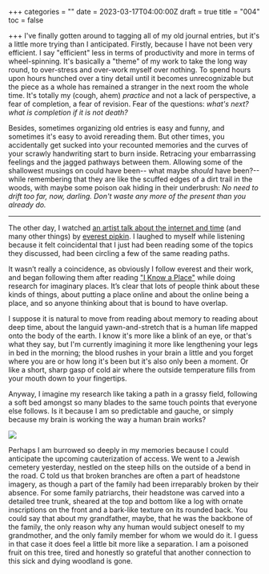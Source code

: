 +++
categories = ""
date = 2023-03-17T04:00:00Z
draft = true
title = "004"
toc = false

+++
I've finally gotten around to tagging all of my old journal entries, but it's a little more trying than I anticipated. Firstly, because I have not been very efficient. I say "efficient" less in terms of productivity and more in terms of wheel-spinning. It's basically a "theme" of my work to take the long way round, to over-stress and over-work myself over nothing. To spend hours upon hours hunched over a tiny detail until it becomes unrecognizable but the piece as a whole has remained a stranger in the next room the whole time. It's totally my (cough, ahem) _practice_ and not a lack of perspective, a fear of completion, a fear of revision. Fear of the questions: _what's next? what is completion if it is not death?_

Besides, sometimes organizing old entries is easy and funny, and sometimes it's easy to avoid rereading them. But other times, you accidentally get sucked into your recounted memories and the curves of your scrawly handwriting start to burn inside. Retracing your embarrassing feelings and the jagged pathways between them. Allowing some of the shallowest musings on could have been-- what maybe _should_ have been?--while remembering that they are like the scuffed edges of a dirt trail in the woods, with maybe some poison oak hiding in their underbrush: _No need to drift too far, now, darling. Don't waste any more of the present than you already do._

***

The other day, I watched [an artist talk about the internet and time](https://www.youtube.com/watch?v=ZzixlNXft9w) (and many other things) by [everest pipkin](https://everest-pipkin.com). I laughed to myself while listening because it felt coincidental that I just had been reading some of the topics they discussed, had been circling a few of the same reading paths.

It wasn’t really a coincidence, as obviously I follow everest and their work, and began following them after reading ["I Know a Place"](https://pioneerworks.org/broadcast/i-know-a-place-pipkin) while doing research for imaginary places. It’s clear that lots of people think about these kinds of things, about putting a place online and about the online being a place, and so anyone thinking about that is bound to have overlap.

I suppose it is natural to move from reading about memory to reading about deep time, about the languid yawn-and-stretch that is a human life mapped onto the body of the earth. I know it's more like a blink of an eye, or that's what they say, but I'm currently imagining it more like lengthening your legs in bed in the morning; the blood rushes in your brain a little and you forget where you are or how long it's been but it's also only been a moment. Or like a short, sharp gasp of cold air where the outside temperature fills from your mouth down to your fingertips.

Anyway, I imagine my research like taking a path in a grassy field, following a soft bed amongst so many blades to the same touch points that everyone else follows. Is it because I am so predictable and gauche, or simply because my brain is working the way a human brain works?

![](/uploads/004.jpg)

Perhaps I am burrowed so deeply in my memories because I could anticipate the upcoming cauterization of access. We went to a Jewish cemetery yesterday, nestled on the steep hills on the outside of a bend in the road. C told us that broken branches are often a part of headstone imagery, as though a part of the family had been irreparably broken by their absence. For some family patriarchs, their headstone was carved into a detailed tree trunk, sheared at the top and bottom like a log with ornate inscriptions on the front and a bark-like texture on its rounded back. You could say that about my grandfather, maybe, that he was the backbone of the family, the only reason why any human would subject oneself to my grandmother, and the only family member for whom we would do it. I guess in that case it does feel a little bit more like a separation. I am a poisoned fruit on this tree, tired and honestly so grateful that another connection to this sick and dying woodland is gone.